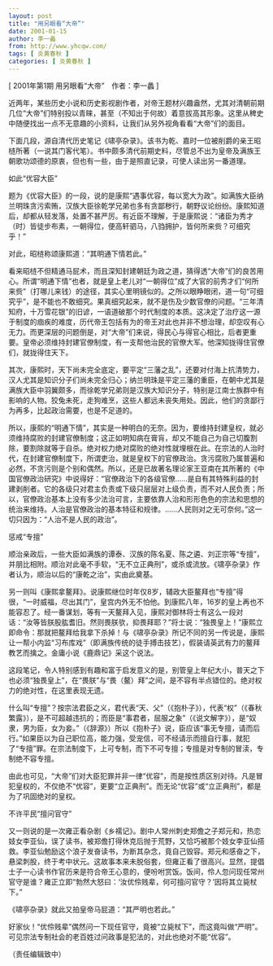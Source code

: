 ```yaml
---
layout: post
title: "用另眼看“大帝”"
date: 2001-01-15
author: 李一蠡
from: http://www.yhcqw.com/
tags: [ 炎黄春秋 ]
categories: [ 炎黄春秋 ]
---
```



[ 2001年第1期 用另眼看“大帝”　作者：李一蠡 ]


近两年，某些历史小说和历史影视剧作者，对帝王题材兴趣盎然，尤其对清朝前期几位“大帝”们特别投以青睐，甚至（不知出于何故）着意拔高其形象。这里从稗史中随便找出一点不无意趣的小资料，让我们从另外视角看看“大帝”们的面目。


下面几段，源自清代历史笔记《啸亭杂录》。该书为乾、嘉时一位被削爵的亲王昭梿所著（一说其门客代笔）。书中颇多清代前期史料，尽管总不出为皇帝及满族王朝歌功颂德的原衷，但也有一些，由于是照直记录，可使人读出另一番道理。

如此“优容大臣”


题为《优容大臣》的一段，说的是康熙“遇事优容，每以宽大为政”。如满族大臣纳兰明珠贪污索贿，汉族大臣徐乾学兄弟也多有贪鄙秽行，朝野议论纷纷。康熙知道后，却都从轻发落，处置不甚严厉。有近臣不理解，于是康熙说：“诸臣为秀才（时）皆徒步布素，一朝得位，便高轩驷马，八驺拥护，皆何所来赀？可细究乎！”

对此，昭梿称颂康熙道：“其明通下情若此。”


看来昭梿不但精通马屁术，而且深知封建朝廷为政之道，猜得透“大帝”们的良苦用心。所谓“明通下情”也者，就是皇上老儿对“一朝得位”成了大官的前秀才们“何所来赀”（打哪儿来钱）的途径，其实心里明镜似的。之所以眼睁眼闭，道一句“可细究乎”，是不能也不敢细究。果真细究起来，就不是伤及少数官僚的问题。“三年清知府，十万雪花银”的旧谚，一语道破那个时代制度的本质。这决定了治疗这一源于制度的痼疾的难度，历代帝王包括有为的帝王对此也并非不想治理，却空叹有心无力。而更深层的问题倒是，对“大帝”们来说，得民心与得官心相比，后者更重要。皇帝必须维持封建官僚制度，有一支帮他治民的官僚大军。他深知拢得住官僚们，就拢得住天下。


其次，康熙时，天下尚未完全底定，要平定“三藩之乱”，还要对付海上抗清势力，汉人尤其是知识分子们尚未完全归心；纳兰明珠是平定三藩的重臣，在朝中尤其是满族大臣中羽翼颇多，而徐乾学兄弟则是汉族大知识分子，特别是江南士族群中有影响的人物。狡兔未死，走狗难烹，这些人都远未丧失用处。因此，他们的贪鄙行为再多，比起政治需要，也是不足道的。


所以，康熙的“明通下情”，其实是一种明白的无奈。因为，要维持封建皇权，就必须维持腐败的封建官僚制度；这正如明知病在膏肓，却又不能自己为自己切腹割除，要割除就等于自杀。绝对权力绝对腐败的绝对性就埋根在此。在宗法的人治时代，在封建官僚制度下，所谓吏治，就是皇权下的官僚政治。贪污腐败乃属普遍和必然，不贪污则是个别和偶然。所以，还是已故著名理论家王亚南在其所著的《中国官僚政治研究》中说得好：“官僚政治下的各级官僚……是自有其特殊利益的封建剥削者。它的各级只对君主负责或下级只层层对上级负责，而不对人民负责；所以，官僚政治基本上没有多少法治可言，主要依靠人治和形形色色的宗法和思想的统治来维持。人治是官僚政治的基本特征和规律。……人民则对之无可奈何。”这一切只因为：“人治不是人民的政治”。

惩戒“专擅”


顺治亲政后，一些大臣如满族的谭泰、汉族的陈名夏、陈之遴、刘正宗等“专擅”，并朋比相附。顺治对此毫不手软，“无不立正典刑”，或杀或流放。《啸亭杂录》作者认为，顺治以后的“康乾之治”，实由此奠基。


另一则叫《康熙拿鳌拜》。说康熙继位时年仅8岁，辅政大臣鳌拜也“专擅”得很，“一时威福，尽出其门”，皇宫内外无不怕他。到康熙八年，16岁的皇上再也不能容忍了。经一番谋划，等有一天鳌拜入见，康熙对御林将士有这么一段对话：“汝等皆朕股肱耆旧。然则畏朕欤，抑畏拜耶？”将士说：“独畏皇上！”康熙立即命令：那就把鳌拜给我拿下杀掉！与《啸亭杂录》所记不同的另一传说是，康熙让一帮小内监“习布库戏”（即满族传统的徒手搏击技艺），假装请英武有力的鳌拜教艺而擒之。金庸小说《鹿鼎记》采这个说法。


这段笔记，令人特别感到有趣和富于启发意义的是，别管皇上年纪大小，普天之下也必须“独畏皇上”，在“畏朕”与“畏（鳌）拜”之间，是不容有半点错位的。绝对权力的绝对性，在这里表现无遗。


什么叫“专擅”？按宗法君臣之义，君代表“天、父”（《抱朴子》），代表“权”（《春秋繁露》），是不可超越违抗的；而臣是“事君者，屈服之象”（《说文解字》），是“奴隶，男为臣，女为妾。”（《辞源》）所以《抱朴子》说，臣应该“事无专擅，请而后行。”如果臣以为自己职位高，能力强，受宠信，可不经请示而擅自行事，就犯了“专擅”罪。在宗法制度下，上可专制，而下不可专擅；专擅是对专制的冒渎，专制绝不容专擅。


由此也可见，“大帝”们对大臣犯罪并非一律“优容”，而是按性质区别对待。凡是冒犯皇权的，不仅绝不“优容”，更要“立正典刑”。而无论“优容”或“立正典刑”，都是为了巩固绝对的皇权。

不许平民“擅问官守”


又一则说的是一次雍正看杂剧《乡襦记》。剧中人常州刺史郑儋之子郑元和，热恋妓女李亚仙，误了读书，被郑儋打得休克后抛于荒野，又恰巧被那个妓女李亚仙搭救。李亚仙勉励这个浪子发奋读书，为断其杂念，竟自己毁容。郑元和感奋之下，悬梁刺股，终于考中状元。这故事本来未脱俗套，但雍正看了很高兴。显然，提倡士子一心读书作官历来是符合帝王心意的，便吩咐赏饭。饭间，伶人忽问现任常州官守是谁？雍正立即“勃然大怒曰：‘汝优伶贱辈，何可擅问官守？’因将其立毙杖下。”

《啸亭杂录》就此又拍皇帝马屁道：“其严明也若此。”

好家伙！“优伶贱辈”偶然问一下现任官守，竟被“立毙杖下”，而这竟叫做“严明”。可见宗法专制社会的老百姓过问政事是犯法的，对此也绝对不能“优容”。

（责任编辑致中）



